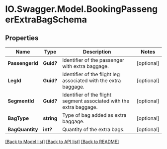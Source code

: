 # IO.Swagger.Model.BookingPassengerExtraBagSchema
## Properties

Name | Type | Description | Notes
------------ | ------------- | ------------- | -------------
**PassengerId** | **Guid?** | Identifier of the passenger with extra baggage. | [optional] 
**LegId** | **Guid?** | Identifier of the flight leg associated with the extra baggage. | [optional] 
**SegmentId** | **Guid?** | Identifier of the flight segment associated with the extra baggage. | [optional] 
**BagType** | **string** | Type of bag added as extra baggage. | [optional] 
**BagQuantity** | **int?** | Quantity of the extra bags. | [optional] 

[[Back to Model list]](../README.md#documentation-for-models) [[Back to API list]](../README.md#documentation-for-api-endpoints) [[Back to README]](../README.md)

